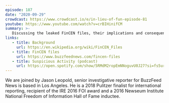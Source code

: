```yaml
---
episode: 187
date: "2020-09-29"
crowdcast: https://www.crowdcast.io/e/in-lieu-of-fun-episode-81
youtube: https://www.youtube.com/watch?v=crBIHinifCM
summary: >-
   Discussing the leaked FinCEN files, their implications and consequences
links:
   - title: Background
     url: https://en.wikipedia.org/wiki/FinCEN_Files
   - title: FinCEN files
     url: https://www.buzzfeednews.com/fincen-files
   - title: Suspicious Activity (podcast)
     url: https://open.spotify.com/show/5RMdM2ropEmNNoguvU0J27?si=fs5urnh8RhS3dkZWtOhlvA
---
```

We are joined by Jason Leopold, senior investigative reporter for BuzzFeed News
is based in Los Angeles. He is a 2018 Pulitzer finalist for international
reporting, recipient of the IRE 2016 FOI award and a 2016 Newseum Institute
National Freedom of Information Hall of Fame inductee.
